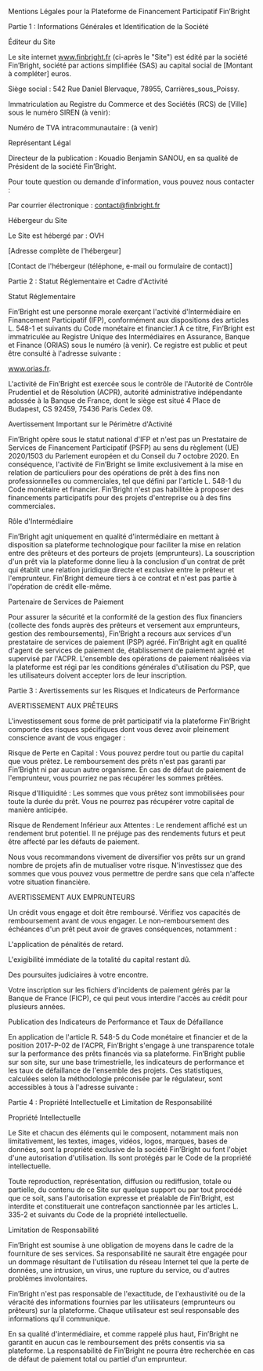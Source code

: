 Mentions Légales pour la Plateforme de Financement Participatif Fin’Bright 

Partie 1 : Informations Générales et Identification de la Société 

Éditeur du Site 

Le site internet www.finbright.fr (ci-après le "Site") est édité par la société Fin’Bright, société par actions simplifiée (SAS) au capital social de [Montant à compléter] euros. 

Siège social : 542 Rue Daniel Blervaque, 78955, Carrières_sous_Poissy. 

Immatriculation au Registre du Commerce et des Sociétés (RCS) de [Ville] sous le numéro SIREN (à venir): 

Numéro de TVA intracommunautaire : (à venir) 

Représentant Légal 

Directeur de la publication : Kouadio Benjamin SANOU, en sa qualité de Président de la société Fin’Bright. 

Pour toute question ou demande d'information, vous pouvez nous contacter : 

Par courrier électronique : contact@finbright.fr 

Hébergeur du Site 

Le Site est hébergé par : OVH 

[Adresse complète de l'hébergeur] 

[Contact de l'hébergeur (téléphone, e-mail ou formulaire de contact)] 

Partie 2 : Statut Réglementaire et Cadre d'Activité 

Statut Réglementaire 

Fin’Bright est une personne morale exerçant l'activité d'Intermédiaire en Financement Participatif (IFP), conformément aux dispositions des articles L. 548-1 et suivants du Code monétaire et financier.1 À ce titre, Fin’Bright est immatriculée au Registre Unique des Intermédiaires en Assurance, Banque et Finance (ORIAS) sous le numéro (à venir). Ce registre est public et peut être consulté à l'adresse suivante :  

www.orias.fr. 

L'activité de Fin’Bright est exercée sous le contrôle de l'Autorité de Contrôle Prudentiel et de Résolution (ACPR), autorité administrative indépendante adossée à la Banque de France, dont le siège est situé 4 Place de Budapest, CS 92459, 75436 Paris Cedex 09. 

Avertissement Important sur le Périmètre d'Activité 

Fin’Bright opère sous le statut national d'IFP et n'est pas un Prestataire de Services de Financement Participatif (PSFP) au sens du règlement (UE) 2020/1503 du Parlement européen et du Conseil du 7 octobre 2020. En conséquence, l'activité de Fin’Bright se limite exclusivement à la mise en relation de particuliers pour des opérations de prêt à des fins non professionnelles ou commerciales, tel que défini par l'article L. 548-1 du Code monétaire et financier. Fin’Bright n'est pas habilitée à proposer des financements participatifs pour des projets d'entreprise ou à des fins commerciales. 

Rôle d'Intermédiaire 

Fin’Bright agit uniquement en qualité d'intermédiaire en mettant à disposition sa plateforme technologique pour faciliter la mise en relation entre des prêteurs et des porteurs de projets (emprunteurs). La souscription d'un prêt via la plateforme donne lieu à la conclusion d'un contrat de prêt qui établit une relation juridique directe et exclusive entre le prêteur et l'emprunteur. Fin’Bright demeure tiers à ce contrat et n'est pas partie à l'opération de crédit elle-même. 

Partenaire de Services de Paiement 

Pour assurer la sécurité et la conformité de la gestion des flux financiers (collecte des fonds auprès des prêteurs et versement aux emprunteurs, gestion des remboursements), Fin’Bright a recours aux services d'un prestataire de services de paiement (PSP) agréé. Fin’Bright agit en qualité d'agent de services de paiement de, établissement de paiement agréé et supervisé par l'ACPR. L'ensemble des opérations de paiement réalisées via la plateforme est régi par les conditions générales d'utilisation du PSP, que les utilisateurs doivent accepter lors de leur inscription. 

Partie 3 : Avertissements sur les Risques et Indicateurs de Performance 

AVERTISSEMENT AUX PRÊTEURS 

L'investissement sous forme de prêt participatif via la plateforme Fin’Bright comporte des risques spécifiques dont vous devez avoir pleinement conscience avant de vous engager : 

Risque de Perte en Capital : Vous pouvez perdre tout ou partie du capital que vous prêtez. Le remboursement des prêts n'est pas garanti par Fin’Bright ni par aucun autre organisme. En cas de défaut de paiement de l'emprunteur, vous pourriez ne pas récupérer les sommes prêtées. 

Risque d'Illiquidité : Les sommes que vous prêtez sont immobilisées pour toute la durée du prêt. Vous ne pourrez pas récupérer votre capital de manière anticipée. 

Risque de Rendement Inférieur aux Attentes : Le rendement affiché est un rendement brut potentiel. Il ne préjuge pas des rendements futurs et peut être affecté par les défauts de paiement. 

Nous vous recommandons vivement de diversifier vos prêts sur un grand nombre de projets afin de mutualiser votre risque. N'investissez que des sommes que vous pouvez vous permettre de perdre sans que cela n'affecte votre situation financière. 

AVERTISSEMENT AUX EMPRUNTEURS 

Un crédit vous engage et doit être remboursé. Vérifiez vos capacités de remboursement avant de vous engager. Le non-remboursement des échéances d'un prêt peut avoir de graves conséquences, notamment : 

L'application de pénalités de retard. 

L'exigibilité immédiate de la totalité du capital restant dû. 

Des poursuites judiciaires à votre encontre. 

Votre inscription sur les fichiers d'incidents de paiement gérés par la Banque de France (FICP), ce qui peut vous interdire l'accès au crédit pour plusieurs années. 

Publication des Indicateurs de Performance et Taux de Défaillance 

En application de l'article R. 548-5 du Code monétaire et financier et de la position 2017-P-02 de l'ACPR, Fin’Bright s'engage à une transparence totale sur la performance des prêts financés via sa plateforme. Fin’Bright publie sur son site, sur une base trimestrielle, les indicateurs de performance et les taux de défaillance de l'ensemble des projets. Ces statistiques, calculées selon la méthodologie préconisée par le régulateur, sont accessibles à tous à l'adresse suivante : 

Partie 4 : Propriété Intellectuelle et Limitation de Responsabilité 

Propriété Intellectuelle 

Le Site et chacun des éléments qui le composent, notamment mais non limitativement, les textes, images, vidéos, logos, marques, bases de données, sont la propriété exclusive de la société Fin’Bright ou font l'objet d'une autorisation d'utilisation. Ils sont protégés par le Code de la propriété intellectuelle. 

Toute reproduction, représentation, diffusion ou rediffusion, totale ou partielle, du contenu de ce Site sur quelque support ou par tout procédé que ce soit, sans l'autorisation expresse et préalable de Fin’Bright, est interdite et constituerait une contrefaçon sanctionnée par les articles L. 335-2 et suivants du Code de la propriété intellectuelle. 

Limitation de Responsabilité 

Fin’Bright est soumise à une obligation de moyens dans le cadre de la fourniture de ses services. Sa responsabilité ne saurait être engagée pour un dommage résultant de l'utilisation du réseau Internet tel que la perte de données, une intrusion, un virus, une rupture du service, ou d'autres problèmes involontaires. 

Fin’Bright n'est pas responsable de l'exactitude, de l'exhaustivité ou de la véracité des informations fournies par les utilisateurs (emprunteurs ou prêteurs) sur la plateforme. Chaque utilisateur est seul responsable des informations qu'il communique. 

En sa qualité d'intermédiaire, et comme rappelé plus haut, Fin’Bright ne garantit en aucun cas le remboursement des prêts consentis via sa plateforme. La responsabilité de Fin’Bright ne pourra être recherchée en cas de défaut de paiement total ou partiel d'un emprunteur. 

 